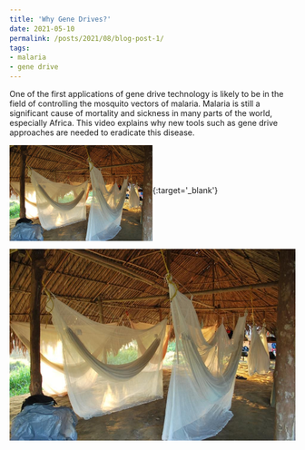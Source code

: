 ```yaml
---
title: 'Why Gene Drives?'
date: 2021-05-10
permalink: /posts/2021/08/blog-post-1/
tags:
- malaria
- gene drive
---
```


One of the first applications of gene drive technology is likely to be in the field of controlling the mosquito vectors of malaria. Malaria is still a significant cause of mortality and sickness in many parts of the world, especially Africa. This video explains why new tools such as gene drive approaches are needed to eradicate this disease.

[<img src="/images/bednets.jpg" alt="Link to video" width="50%" align="middle">](https://wmich.edu/sites/default/files/attachments/u699/2020/MalariaToolKitPresentation.mp4){:target='_blank'}

<center>
<a href="https://wmich.edu/sites/default/files/attachments/u699/2020/MalariaToolKitPresentation.mp4">
  <img src="/images/bednets.jpg">
</a>
</center>